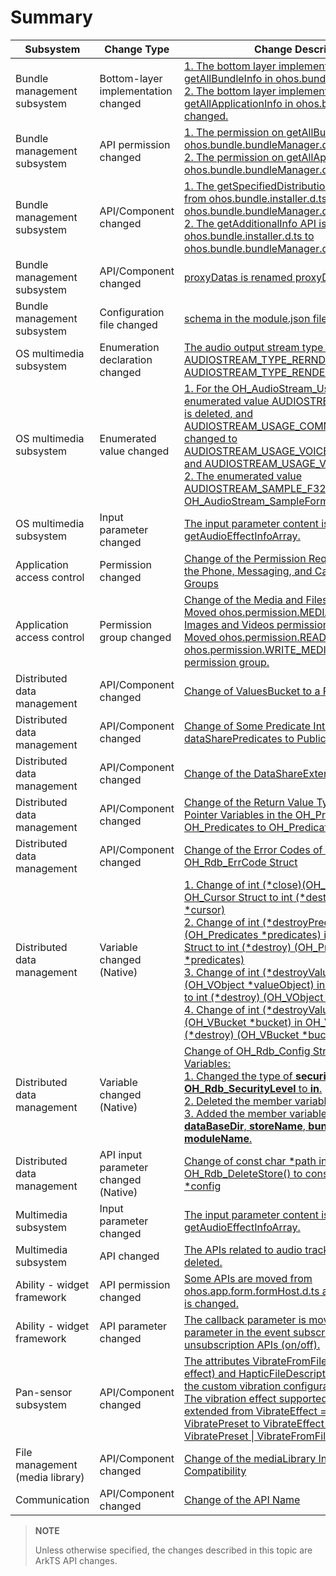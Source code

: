 # Summary


| Subsystem| Change Type| Change Description|
| -------- | -------- | -------- |
| Bundle management subsystem| Bottom-layer implementation changed| [1. The bottom layer implementation of getAllBundleInfo in ohos.bundle.d.ts is changed.](changelogs-bundlemanager.md#clbundlemanager1-bottom-layer-implementation-of-getallbundleinfo-in-ohosbundledts-changed)<br>[2. The bottom layer implementation of getAllApplicationInfo in ohos.bundle.d.ts is changed.](changelogs-bundlemanager.md#clbundlemanager2-bottom-layer-implementation-of-getallapplicationinfo-in-ohosbundledts-changed) |
| Bundle management subsystem| API permission changed| [1. The permission on getAllBundleInfo in ohos.bundle.bundleManager.d.ts is changed.](changelogs-bundlemanager.md#clbundlemanager3-permission-on-getallbundleinfo-in-ohosbundlebundlemanagerdts-changed)<br>[2. The permission on getAllApplicationInfo in ohos.bundle.bundleManager.d.ts is changed.](changelogs-bundlemanager.md#clbundlemanager4-permission-on-getallapplicationinfo-in-ohosbundlebundlemanagerdts-changed) |
| Bundle management subsystem| API/Component changed| [1. The getSpecifiedDistributionType API is moved from ohos.bundle.installer.d.ts to ohos.bundle.bundleManager.d.ts.](changelogs-bundlemanager.md#clbundlemanager5-getspecifieddistributiontype-moved-from-ohosbundleinstallerdts-to-ohosbundlebundlemanagerdts)<br>[2. The getAdditionalInfo API is moved from ohos.bundle.installer.d.ts to ohos.bundle.bundleManager.d.ts.](changelogs-bundlemanager.md#clbundlemanager6-getadditionalinfo-moved-from-ohosbundleinstallerdts-to-ohosbundlebundlemanagerdts) |
| Bundle management subsystem| API/Component changed| [proxyDatas is renamed proxyData.](changelogs-bundlemanager.md#clbundlemanager7-proxydatas-renamed-proxydata-in-the-modulejson5-file) |
| Bundle management subsystem| Configuration file changed| [schema in the module.json file is changed.](https://gitee.com/openharmony/docs/blob/master/en/release-notes/changelogs/OpenHarmony_4.0.9.3/changelogs-bundlemanager.md) |
| OS multimedia subsystem| Enumeration declaration changed| [The audio output stream type is changed from AUDIOSTREAM_TYPE_RERNDERER to AUDIOSTREAM_TYPE_RENDERER.](changelogs-multimedia.md#clmultimedia1-stream-type-enum-declaration-in-audio-c-apis-changed)|
| OS multimedia subsystem| Enumerated value changed| [1. For the OH_AudioStream_Usage enum, the enumerated value AUDIOSTREAM_USAGE_MEDIA is deleted, and AUDIOSTREAM_USAGE_COMMUNICATION is changed to AUDIOSTREAM_USAGE_VOICE_COMMUNICATION and AUDIOSTREAM_USAGE_VOICE_ASSISTANT.](changelogs-multimedia.md#clmultimedia2-oh_audiostream_usage-changed)<br>[2. The enumerated value AUDIOSTREAM_SAMPLE_F32LE is deleted for the OH_AudioStream_SampleFormat enum.](changelogs-multimedia.md#clmultimedia3-audiostream_sample_f32le-deleted-for-oh_audiostream_sampleformat) |
| OS multimedia subsystem| Input parameter changed| [The input parameter content is deleted from getAudioEffectInfoArray.](changelogs-multimedia.md#clmultimedia4-deleted-content-from-getaudioeffectinfoarray) |
| Application access control | Permission changed | [Change of the Permission Requesting Modes of the Phone, Messaging, and Call Logs Permission Groups](changelogs-accessToken.md#claccesstoken2-change-of-the-permission-requesting-modes-of-the-phone-messaging-and-call-logs-permission-groups) |
| Application access control | Permission group changed | [Change of the Media and Files Permission Group:<br/>Moved ohos.permission.MEDIA_LOCATION to the Images and Videos permission group.<br/>Moved ohos.permission.READ_MEDIA and ohos.permission.WRITE_MEDIA to the Documents permission group.](changelogs-accessToken.md#claccesstoken1-change-of-the-media-and-files-permission-group) |
| Distributed data management | API/Component changed | [Change of ValuesBucket to a Public Interface](changelogs-distributeddatamgr.md#cldistributeddatamgr1-change-of-valuesbucket-to-a-public-interface) |
| Distributed data management | API/Component changed | [Change of Some Predicate Interfaces in dataSharePredicates to Public Interfaces](changelogs-distributeddatamgr.md#cldistributeddatamgr2-change-of-some-predicate-interfaces-in-datasharepredicates-to-public-interfaces) |
| Distributed data management | API/Component changed | [Change of the DataShareExtensionAbility Context](cldistributeddatamgr3-change-of-the-datashareextensionability-context) |
| Distributed data management | API/Component changed | [Change of the Return Value Type of Function Pointer Variables in the OH_Predicates Struct from OH_Predicates to OH_Predicates *](cldistributeddatamgr4-change-of-the-return-value-type-of-function-pointer-variables-in-the-oh_predicates-struct-from-oh_predicates-to-oh_predicates-) |
| Distributed data management | API/Component changed | [Change of the Error Codes of the OH_Rdb_ErrCode Struct](cldistributeddatamgr5-change-of-the-error-codes-of-the-oh_rdb_errcode-struct) |
| Distributed data management | Variable changed (Native) | [1. Change of int (*close)(OH_Cursor *cursor) in OH_Cursor Struct to int (*destroy)(OH_Cursor *cursor)](cldistributeddatamgr6-change-of-int-closeoh_cursor-cursor-in-oh_cursor-struct-to-int-destroyoh_cursor-cursor)<br/>[2. Change of int (*destroyPredicates)(OH_Predicates *predicates) in OH_Predicates Struct to int (*destroy) (OH_Predicates *predicates)](cldistributeddatamgr7-change-of-int-destroypredicatesoh_predicates-predicates-in-oh_predicates-struct-to-int-destroy-oh_predicates-predicates)<br/>[3. Change of int (*destroyValueObject)(OH_VObject *valueObject) in OH_VObject Struct to int (*destroy) (OH_VObject *valueObject)](cldistributeddatamgr8-change-of-int-destroyvalueobjectoh_vobject-valueobject-in-oh_vobject-struct-to-int-destroy-oh_vobject-valueobject)<br/>[4. Change of int (*destroyValuesBucket)(OH_VBucket *bucket) in OH_VBucket Struct to int (*destroy) (OH_VBucket *bucket)](cldistributeddatamgr9-change-of-int-destroyvaluesbucketoh_vbucket-bucket-in-oh_vbucket-struct-to-int-destroy-oh_vbucket-bucket) |
| Distributed data management | Variable changed (Native) | [Change of OH_Rdb_Config Struct Member Variables:<br/>1. Changed the type of **securityLevel** from **enum OH_Rdb_SecurityLevel** to **in**.<br/>2. Deleted the member variable **path**.<br/>3. Added the member variables **selfSize**, **dataBaseDir**, **storeName**, **bundleName**, and **moduleName**.](cldistributeddatamgr10-change-of-oh_rdb_config-struct-member-variables) |
| Distributed data management | API input parameter changed  (Native) | [Change of const char *path in OH_Rdb_DeleteStore() to const OH_Rdb_Config *config](changelogs-distributeddatamgr.md#cldistributeddatamgr11-change-of-const-char-path-in-oh_rdb_deletestore-to-const-oh_rdb_config-config) |
| Multimedia subsystem| Input parameter changed| [The input parameter content is deleted from getAudioEffectInfoArray.](changelogs-multimedia.md#clmultimedia4-deleted-content-from-getaudioeffectinfoarray) |
| Multimedia subsystem| API changed| [The APIs related to audio track switching are deleted.](changelogs-multimedia.md#clmultimedia5-playback-apis-changed) |
| Ability - widget framework| API permission changed| [Some APIs are moved from ohos.app.form.formHost.d.ts and their permission is changed.](changelogs-formfwk.md#clformfwk1-some-apis-moved-from-ohosappformformhostdts-and-their-permission-changed) |
| Ability - widget framework| API parameter changed| [The callback parameter is moved as the last parameter in the event subscription and unsubscription APIs (on/off).](changelogs-formfwk.md#clformfwk2-adjusted-the-parameter-sequence-of-event-subscription-and-unsubscription-apis-onoff) |
| Pan-sensor subsystem| API/Component changed| [The attributes VibrateFromFile (custom vibration effect) and HapticFileDescriptor (file descriptor of the custom vibration configuration file) are added. The vibration effect supported by startVibration is extended from VibrateEffect = VibrateTime \| VibratePreset to VibrateEffect = VibrateTime \| VibratePreset \| VibrateFromFile.](changelogs-miscdevice.md) |
| File management (media library) | API/Component changed | [Change of the mediaLibrary Interface Compatibility](changelogs-medialibrary.md#clfile1-change-of-the-mediabibrary-interface-compatibility) |
| Communication | API/Component changed | [Change of the API Name](changelogs-wifiManager.md#clwifi1-change-of-the-name-of-the-api-for-obtaining-wi-fi-scan-result) |

> **NOTE**
> 
> Unless otherwise specified, the changes described in this topic are ArkTS API changes.

<!--no_check-->